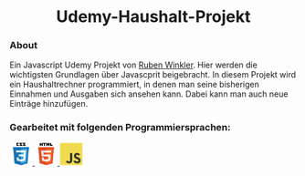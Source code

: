 <h1 align="center">Udemy-Haushalt-Projekt</h1>

<h3>About</h3>
<p align="left">
  Ein Javascript Udemy Projekt von <a href="https://www.udemy.com/course/der-ultimative-javascript-komplettkurs/">Ruben Winkler</a>. Hier werden die wichtigsten Grundlagen über Javascprit beigebracht. In diesem Projekt wird ein Haushaltrechner programmiert, in denen man seine bisherigen Einnahmen und Ausgaben sich
  ansehen kann. Dabei kann man auch neue Einträge hinzufügen.
</p>

<h3 align="left">Gearbeitet mit folgenden Programmiersprachen:</h3>
<p align="left"> <a href="https://www.w3schools.com/css/" target="_blank" rel="noreferrer"> <img src="https://raw.githubusercontent.com/devicons/devicon/master/icons/css3/css3-original-wordmark.svg" alt="css3" width="40" height="40"/> </a> <a href="https://www.w3.org/html/" target="_blank" rel="noreferrer"> <img src="https://raw.githubusercontent.com/devicons/devicon/master/icons/html5/html5-original-wordmark.svg" alt="html5" width="40" height="40"/> </a> <a href="https://developer.mozilla.org/en-US/docs/Web/JavaScript" target="_blank" rel="noreferrer"> <img src="https://raw.githubusercontent.com/devicons/devicon/master/icons/javascript/javascript-original.svg" alt="javascript" width="40" height="40"/> </a> </p>
